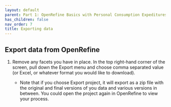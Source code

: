 ```yaml
---
layout: default
parent: Part 1: OpenRefine Basics with Personal Consumption Expeditures Data
has_children: false
nav_order: 7
title: Exporting data
---
```


## Export data from OpenRefine1. Remove any facets you have in place. In the top right-hand corner of the screen, pull down the Export menu and choose comma separated value (or Excel, or whatever format you would like to download).

	* Note that if you choose Export project, it will export as a zip file with the original and final versions of you data and various versions in between.  You could open the project again in OpenRefine to view your process. 